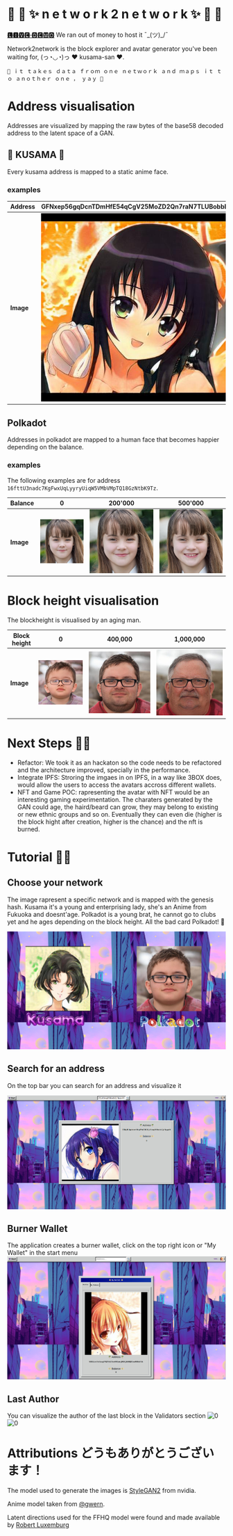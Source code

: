 # ️🚅 🗻 ✨ n e t w o r k 2 n e t w o r k ✨ 🗻 🚅

~~[🅻🅸🆅🅴 🅳🅴🅼🅾](http://34.73.91.75/)~~ We ran out of money to host it ¯\_(ツ)_/¯

Network2network is the block explorer and avatar generator  you've been waiting for, (っ◔◡◔)っ ♥ kusama-san ♥.

`🌺 ｉｔ ｔａｋｅｓ ｄａｔａ ｆｒｏｍ ｏｎｅ ｎｅｔｗｏｒｋ ａｎｄ ｍａｐｓ ｉｔ ｔｏ ａｎｏｔｈｅｒ ｏｎｅ ， ｙａｙ 🌺`


# Address visualisation

Addresses are visualized by mapping the raw bytes of the base58 decoded address to the latent space of a GAN.

## 🌸 KUSAMA 🌸

Every kusama address is mapped to a static anime face. 

### examples

| Address | GFNxep56gqDcnTDmHfE54qCgV25MoZD2Qn7raN7TLUBobbH | EEWyMLHgwtemr48spFNnS3U2XjaYswqAYAbadx2jr9ppp4X | 1FRMM8PEiWXYax7rpS6X4XZX1aAAxSWx1CrKTyrVYhV24fg |
|-|-|-|-|
| **Image** |  ![GFNxep56gqDcnTDmHfE54qCgV25MoZD2Qn7raN7TLUBobbH](assets/GFNxep56gqDcnTDmHfE54qCgV25MoZD2Qn7raN7TLUBobbH.jpeg) |  ![EEWyMLHgwtemr48spFNnS3U2XjaYswqAYAbadx2jr9ppp4X](assets/EEWyMLHgwtemr48spFNnS3U2XjaYswqAYAbadx2jr9ppp4X.jpeg) |![1FRMM8PEiWXYax7rpS6X4XZX1aAAxSWx1CrKTyrVYhV24fg](assets/1FRMM8PEiWXYax7rpS6X4XZX1aAAxSWx1CrKTyrVYhV24fg.png) |


## Polkadot

Addresses in polkadot are mapped to a human face that becomes happier depending on the balance.

### examples

The following examples are for address `16fttU3nadc7KgFwxUqLyyryUiqW5VMbVMpTQ18GzNtbK9Tz`.

| Balance | 0 | 200'000 | 500'000 |
|-|-|-|-|
| **Image** | ![0](assets/16fttU3nadc7KgFwxUqLyyryUiqW5VMbVMpTQ18GzNtbK9Tz-0.png) | ![200000](assets/16fttU3nadc7KgFwxUqLyyryUiqW5VMbVMpTQ18GzNtbK9Tz-200000.png) | ![500000](assets/16fttU3nadc7KgFwxUqLyyryUiqW5VMbVMpTQ18GzNtbK9Tz-500000.png)

# Block height visualisation

The blockheight is visualised by an aging man.

| Block height | 0 | 400,000 | 1,000,000 | 
| - | - | - | - |
| **Image** | ![0](assets/polkadot-0.png) |![400000](assets/polkadot-400000.png) | ![1000000](assets/polkadot-1000000.png)  

# Next Steps 🏃‍♂️
* Refactor: We took it as an hackaton so the code needs to be refactored and the architecture improved, specially in the performance.
* Integrate IPFS: Stroring the imgaes in on IPFS, in a way like 3BOX does, would allow the users to access the avatars accross different wallets.
* NFT and Game POC: rapresenting the avatar with NFT would be an interesting gaming experimentation. The charaters generated by the GAN could age, the haird/beard can grow, they may belong to existing or new ethnic groups and so on. Eventually they can even die (higher is the block hight after creation, higher is the chance) and the nft is burned.


# Tutorial 👩‍🏫
## Choose your network

The image rapresent a specific network and is mapped with the genesis hash.
Kusama it's a young and enterprising lady, she's an Anime from Fukuoka and doesnt'age.
Polkadot is a young brat, he cannot go to clubs yet and he ages depending on the block height. All the bad card Polkadot! 🙁

![0](assets/tutorial1.png) 

## Search for an address
On the top bar you can search for an address and visualize it

![0](assets/tutorial3.png) 

## Burner Wallet
The application creates a burner wallet, click on the top right icon or "My Wallet" in the start menu
![0](assets/tutorial4.png) 

## Last Author
You can visualize the author of the last block in the Validators section
 ![0](assets/lastAuthorAnime.gif)
 ![0](assets/lastAuthorHuman.gif)

# Attributions どうもありがとうございます！

The model used to generate the images is [StyleGAN2](https://github.com/NVlabs/stylegan2) from nvidia.

Anime model taken from [@gwern](https://twitter.com/gwern?lang=de).

Latent directions used for the FFHQ model were found and made available by [Robert Luxemburg](https://twitter.com/robertluxemburg)


